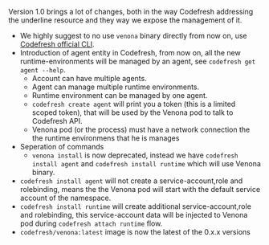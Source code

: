 Version 1.0 brings a lot of changes, both in the way Codefresh addressing the underline resource and they way we expose the management of it.
* We highly suggest to no use `venona` binary directly from now on, use [Codefresh official CLI](https://cli.codefresh.io/).
* Introduction of agent entity in Codefresh, from now on, all the new runtime-environments will be managed by an agent, see `codefresh get agent --help`.
    * Account can have multiple agents.
    * Agent can manage multiple runtime environments.
    * Runtime environment can be managed by one agent.
    * `codefresh create agent` will print you a token (this is a limited scoped token), that will be used by the Venona pod to talk to Codefresh API.
    * Venona pod (or the process) must have a network connection the the runtime environmens that he is manages
* Seperation of commands
    * `venona install` is now deprecated, instead we have `codefresh install agent` and `codefresh install runtime` which will use Venona binary.
* `codefresh install agent` will not create a service-account,role and rolebinding, means the the Venona pod will start with the default service account of the namespace.
* `codefresh install runtime` will create additional service-account,role and rolebinding, this service-account data will be injected to Venona pod during `codefresh attach runtime` flow.
* `codefresh/venona:latest` image is now the latest of the 0.x.x versions